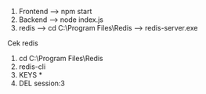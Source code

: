 1) Frontend --> npm start
2) Backend --> node index.js
3) redis --> cd C:\Program Files\Redis --> redis-server.exe

Cek redis
1) cd C:\Program Files\Redis
2) redis-cli
3) KEYS *
4) DEL session:3